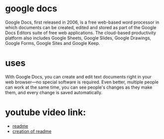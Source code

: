 # google docs
Google Docs, first released in 2006, is a free web-based word processor in which documents can be created, edited and stored as part of the Google Docs Editors suite of free web applications. The cloud-based productivity platform also includes Google Sheets, Google Slides, Google Drawings, Google Forms, Google Sites and Google Keep.
# uses
With Google Docs, you can create and edit text documents right in your web browser—no special software is required. Even better, multiple people can work at the same time, you can see people's changes as they make them, and every change is saved automatically.
# youtube video link:
- [readme](https://youtube.com/watch?v=ECuqb5Tv9qI&feature=shares)
- [creation of readme](https://youtube.com/watch?v=yXY3f9jw7fg&feature=shares)
